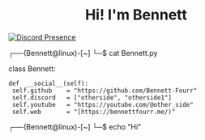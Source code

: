 <h1 align="center">Hi! I'm Bennett</h1>

[![Discord Presence](https://lanyard.cnrad.dev/api/1136043373514469488)](https://discord.com/users/1136043373514469488)


┌──(Bennett@linux)-[~]
└─$ cat Bennett.py

  class Bennett:
  
    def  __social__(self):
     self.github    = "https://github.com/Bennett-Fourr"
     self.discord   = ["otherside", "otherside1"]
     self.youtube   = "https://youtube.com/@other_side"
     self.web       = "[https://bennettfourr.me/)"

  
┌──(Bennett@linux)-[~]
└─$ echo "Hi"
```

